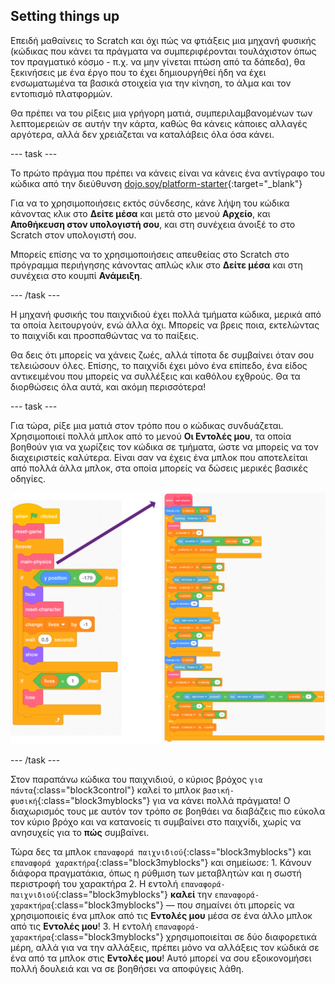 ## Setting things up

Επειδή μαθαίνεις το Scratch και όχι πώς να φτιάξεις μια μηχανή φυσικής (κώδικας που κάνει τα πράγματα να συμπεριφέρονται τουλάχιστον όπως τον πραγματικό κόσμο - π.χ. να μην γίνεται πτώση από τα δάπεδα), θα ξεκινήσεις με ένα έργο που το έχει δημιουργήθεί ήδη να έχει ενσωματωμένα τα βασικά στοιχεία για την κίνηση, το άλμα και τον εντοπισμό πλατφορμών.

Θα πρέπει να του ρίξεις μια γρήγορη ματιά, συμπεριλαμβανομένων των λεπτομερειών σε αυτήν την κάρτα, καθώς θα κάνεις κάποιες αλλαγές αργότερα, αλλά δεν χρειάζεται να καταλάβεις όλα όσα κάνει.

--- task ---

Το πρώτο πράγμα που πρέπει να κάνεις είναι να κάνεις ένα αντίγραφο του κώδικα από την διεύθυνση [dojo.soy/platform-starter](http://dojo.soy/platform-starter){:target="_blank"}

Για να το χρησιμοποιήσεις εκτός σύνδεσης, κάνε λήψη του κώδικα κάνοντας κλικ στο **Δείτε μέσα** και μετά στο μενού **Αρχείο**, και **Αποθήκευση στον υπολογιστή σου**, και στη συνέχεια άνοιξέ το στο Scratch στον υπολογιστή σου.

Μπορείς επίσης να το χρησιμοποιήσεις απευθείας στο Scratch στο πρόγραμμα περιήγησης κάνοντας απλώς κλικ στο **Δείτε μέσα** και στη συνέχεια στο κουμπί **Ανάμειξη**.

--- /task ---

Η μηχανή φυσικής του παιχνιδιού έχει πολλά τμήματα κώδικα, μερικά από τα οποία λειτουργούν, ενώ άλλα όχι. Μπορείς να βρεις ποια, εκτελώντας το παιχνίδι και προσπαθώντας να το παίξεις.

Θα δεις ότι μπορείς να χάνεις ζωές, αλλά τίποτα δε συμβαίνει όταν σου τελειώσουν όλες. Επίσης, το παιχνίδι έχει μόνο ένα επίπεδο, ένα είδος αντικειμένου που μπορείς να συλλέξεις και καθόλου εχθρούς. Θα τα διορθώσεις όλα αυτά, και ακόμη περισσότερα!

--- task ---

Για τώρα, ρίξε μια ματιά στον τρόπο που ο κώδικας συνδυάζεται. Χρησιμοποιεί πολλά μπλοκ από το μενού **Οι Εντολές μου**, τα οποία βοηθούν για να χωρίζεις τον κώδικα σε τμήματα, ώστε να μπορείς να τον διαχειριστείς καλύτερα. Είναι σαν να έχεις ένα μπλοκ που αποτελείται από πολλά άλλα μπλοκ, στα οποία μπορείς να δώσεις μερικές βασικές οδηγίες.

![](images/setup2and3.png)

--- /task ---

Στον παραπάνω κώδικα του παιχνιδιού, ο κύριος βρόχος `για πάντα`{:class="block3control"} καλεί το μπλοκ `βασική-φυσική`{:class="block3myblocks"} για να κάνει πολλά πράγματα! Ο διαχωρισμός τους με αυτόν τον τρόπο σε βοηθάει να διαβάζεις πιο εύκολα τον κύριο βρόχο και να κατανοείς τι συμβαίνει στο παιχνίδι, χωρίς να ανησυχείς για το **πώς** συμβαίνει.

Τώρα δες τα μπλοκ `επαναφορά παιχνιδιού`{:class="block3myblocks"} και `επαναφορά χαρακτήρα`{:class="block3myblocks"} και σημείωσε:
    1. Κάνουν διάφορα πραγματάκια, όπως η ρύθμιση των μεταβλητών και η σωστή περιστροφή του χαρακτήρα
    2. Η εντολή `επαναφορά-παιχνιδιού`{:class="block3myblocks"} **καλεί** την `επαναφορά-χαρακτήρα`{:class="block3myblocks"} — που σημαίνει ότι μπορείς να χρησιμοποιείς ένα μπλοκ από τις **Εντολές μου** μέσα σε ένα άλλο μπλοκ από τις **Εντολές μου**!
    3. Η εντολή `επαναφορά-χαρακτήρα`{:class="block3myblocks"} χρησιμοποιείται σε δύο διαφορετικά μέρη, αλλά για να την αλλάξεις, πρέπει μόνο να αλλάξεις τον κώδικά σε ένα από τα μπλοκ στις **Εντολές μου**! Αυτό μπορεί να σου εξοικονομήσει πολλή δουλειά και να σε βοηθήσει να αποφύγεις λάθη.
